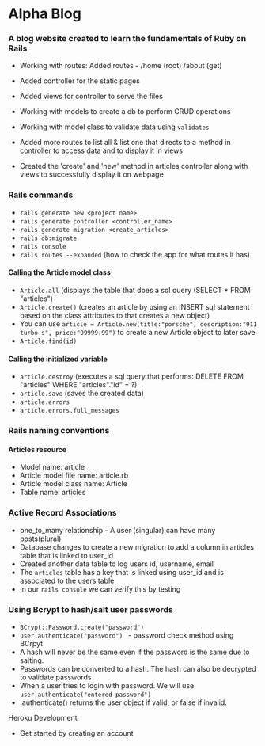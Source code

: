 # Alpha Blog
### A blog website created to learn the fundamentals of Ruby on Rails

* Working with routes: Added routes - /home (root) /about (get)

* Added controller for the static pages

* Added views for controller to serve the files

* Working with models to create a db to perform CRUD operations

* Working with model class to validate data using `validates`
* Added more routes to list all & list one that directs to a method in controller to access data and to display it in views

* Created the 'create' and 'new' method in articles controller along with views to successfully display it on webpage


### Rails commands
* `rails generate new <project name>`
* `rails generate controller <controller_name>`
* `rails generate migration <create_articles>`
* `rails db:migrate`
* `rails console`
* `rails routes --expanded` (how to check the app for what routes it has)
#### Calling the Article model class
* `Article.all` (displays the table that does a sql query (SELECT * FROM "articles")
* `Article.create()` (creates an article by using an INSERT sql statement based on the class attributes to that creates a new object)
* You can use `article = Article.new(title:"porsche", description:"911 turbo s", price:"99999.99")` to create a new Article object to later save
* `Article.find(id)`
#### Calling the initialized variable
* `article.destroy` (executes a sql query that performs: DELETE FROM "articles" WHERE "articles"."id" = ?)
* `article.save` (saves the created data)
* `article.errors`
* `article.errors.full_messages`

### Rails naming conventions
#### Articles resource

* Model name: article
* Article model file name: article.rb
* Article model class name: Article
* Table name: articles

### Active Record Associations
* one_to_many relationship - A user (singular) can have many posts(plural)
* Database changes to create a new migration to add a column in articles table that is linked to user_id
* Created another data table to log users id, username, email
* The `articles` table has a key that is linked using user_id and is associated to the users table
* In our `rails console` we can verify this by testing

### Using Bcrypt to hash/salt user passwords
* `BCrypt::Password.create("password")`
* `user.authenticate("password") ` - password check method using BCrpyt
* A hash will never be the same even if the password is the same due to salting.
* Passwords can be converted to a hash. The hash can also be decrypted to validate passwords
* When a user tries to login with password. We will use `user.authenticate("entered password")`
* .authenticate() returns the user object if valid, or false if invalid.


Heroku Development
* Get started by creating an account
